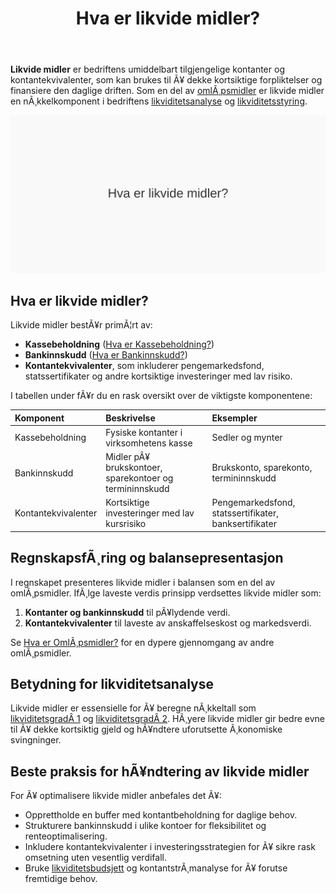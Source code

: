﻿---
title: "Hva er likvide midler?"
meta_title: "Hva er likvide midler?"
meta_description: '**Likvide midler** er bedriftens umiddelbart tilgjengelige kontanter og kontantekvivalenter, som kan brukes til Ã¥ dekke kortsiktige forpliktelser og finansiere...'
slug: hva-er-likvide-midler
type: blog
layout: pages/single
---

**Likvide midler** er bedriftens umiddelbart tilgjengelige kontanter og kontantekvivalenter, som kan brukes til Ã¥ dekke kortsiktige forpliktelser og finansiere den daglige driften. Som en del av [omlÃ¸psmidler](/blogs/regnskap/hva-er-omlopsmiddel "Hva er OmlÃ¸psmidler? Komplett Guide til OmlÃ¸psmidler") er likvide midler en nÃ¸kkelkomponent i bedriftens [likviditetsanalyse](/blogs/regnskap/hva-er-likviditetsgrad "Hva er Likviditetsgrad? Beregning, Analyse og Tolkning av LikviditetsnÃ¸kkeltall") og [likviditetsstyring](/blogs/regnskap/hva-er-likviditetsstyring "Hva er Likviditetsstyring i Regnskap?").

![Hva er likvide midler?](hva-er-likvide-midler-image.svg)

## Hva er likvide midler?

Likvide midler bestÃ¥r primÃ¦rt av:

* **Kassebeholdning** ([Hva er Kassebeholdning?](/blogs/regnskap/hva-er-kassebeholdning "Hva er Kassebeholdning? Guide til KontanthÃ¥ndtering i Regnskap"))
* **Bankinnskudd** ([Hva er Bankinnskudd?](/blogs/regnskap/hva-er-bankinnskudd "Hva er Bankinnskudd? Typer, Renter og RegnskapsfÃ¸ring"))
* **Kontantekvivalenter**, som inkluderer pengemarkedsfond, statssertifikater og andre kortsiktige investeringer med lav risiko.

I tabellen under fÃ¥r du en rask oversikt over de viktigste komponentene:

| Komponent           | Beskrivelse                                           | Eksempler                                   |
|:--------------------|:------------------------------------------------------|:---------------------------------------------|
| Kassebeholdning     | Fysiske kontanter i virksomhetens kasse              | Sedler og mynter                             |
| Bankinnskudd        | Midler pÃ¥ brukskontoer, sparekontoer og termininnskudd| Brukskonto, sparekonto, termininnskudd       |
| Kontantekvivalenter | Kortsiktige investeringer med lav kursrisiko           | Pengemarkedsfond, statssertifikater, banksertifikater |

## RegnskapsfÃ¸ring og balansepresentasjon

I regnskapet presenteres likvide midler i balansen som en del av omlÃ¸psmidler. IfÃ¸lge laveste verdis prinsipp verdsettes likvide midler som:

1. **Kontanter og bankinnskudd** til pÃ¥lydende verdi.
2. **Kontantekvivalenter** til laveste av anskaffelseskost og markedsverdi.

Se [Hva er OmlÃ¸psmidler?](/blogs/regnskap/hva-er-omlopsmiddel "Hva er OmlÃ¸psmidler? Komplett Guide til OmlÃ¸psmidler") for en dypere gjennomgang av andre omlÃ¸psmidler.

## Betydning for likviditetsanalyse

Likvide midler er essensielle for Ã¥ beregne nÃ¸kkeltall som [likviditetsgradÂ 1](/blogs/regnskap/hva-er-likviditetsgrad "Hva er Likviditetsgrad? Beregning, Analyse og Tolkning av LikviditetsnÃ¸kkeltall") og [likviditetsgradÂ 2](/blogs/regnskap/hva-er-likviditetsgrad "Hva er Likviditetsgrad? Beregning, Analyse og Tolkning av LikviditetsnÃ¸kkeltall"). HÃ¸yere likvide midler gir bedre evne til Ã¥ dekke kortsiktig gjeld og hÃ¥ndtere uforutsette Ã¸konomiske svingninger.

## Beste praksis for hÃ¥ndtering av likvide midler

For Ã¥ optimalisere likvide midler anbefales det Ã¥:

* Opprettholde en buffer med kontantbeholdning for daglige behov.
* Strukturere bankinnskudd i ulike kontoer for fleksibilitet og renteoptimalisering.
* Inkludere kontantekvivalenter i investeringsstrategien for Ã¥ sikre rask omsetning uten vesentlig verdifall.
* Bruke [likviditetsbudsjett](/blogs/regnskap/likviditetsbudsjett "Hva er Likviditetsbudsjett? Komplett Guide til KontantstrÃ¸mplanlegging") og kontantstrÃ¸manalyse for Ã¥ forutse fremtidige behov.

